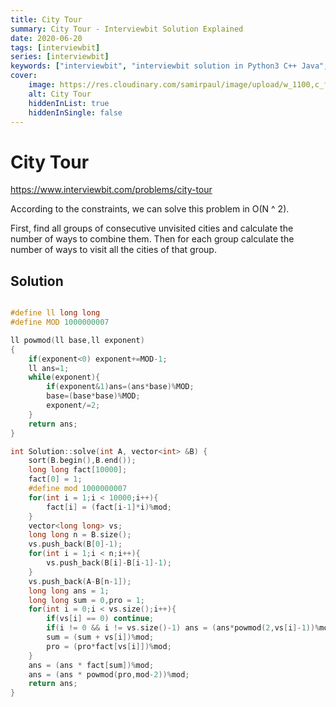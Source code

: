 ```yaml
---
title: City Tour
summary: City Tour - Interviewbit Solution Explained
date: 2020-06-20
tags: [interviewbit]
series: [interviewbit]
keywords: ["interviewbit", "interviewbit solution in Python3 C++ Java", "City Tour Solution Explained"]
cover:
    image: https://res.cloudinary.com/samirpaul/image/upload/w_1100,c_fit,co_rgb:FFFFFF,l_text:Arial_75_bold:City Tour - Solution Explained/problem-solving.webp
    alt: City Tour
    hiddenInList: true
    hiddenInSingle: false
---
```


# City Tour

https://www.interviewbit.com/problems/city-tour


According to the constraints, we can solve this problem in O(N ^ 2).

First, find all groups of consecutive unvisited cities and calculate the number
of ways to combine them. Then for each group calculate the number of ways
to visit all the cities of that group.
## Solution

```cpp

#define ll long long
#define MOD 1000000007

ll powmod(ll base,ll exponent)
{
    if(exponent<0) exponent+=MOD-1;
    ll ans=1;
    while(exponent){
        if(exponent&1)ans=(ans*base)%MOD;
        base=(base*base)%MOD;
        exponent/=2;
    }
    return ans;
}

int Solution::solve(int A, vector<int> &B) {
    sort(B.begin(),B.end());
    long long fact[10000];
    fact[0] = 1;
    #define mod 1000000007
    for(int i = 1;i < 10000;i++){
        fact[i] = (fact[i-1]*i)%mod;
    }
    vector<long long> vs;
    long long n = B.size();
    vs.push_back(B[0]-1);
    for(int i = 1;i < n;i++){
        vs.push_back(B[i]-B[i-1]-1);
    }
    vs.push_back(A-B[n-1]);
    long long ans = 1;
    long long sum = 0,pro = 1;
    for(int i = 0;i < vs.size();i++){
        if(vs[i] == 0) continue;
        if(i != 0 && i != vs.size()-1) ans = (ans*powmod(2,vs[i]-1))%mod;
        sum = (sum + vs[i])%mod;
        pro = (pro*fact[vs[i]])%mod;
    }
    ans = (ans * fact[sum])%mod;
    ans = (ans * powmod(pro,mod-2))%mod;
    return ans;
}

```